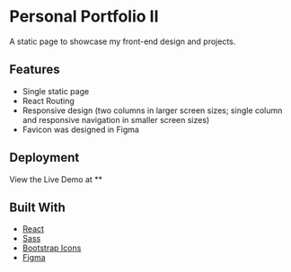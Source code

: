 # Personal Portfolio II

A static page to showcase my front-end design and projects.

## Features

- Single static page
- React Routing
- Responsive design (two columns in larger screen sizes; single column and responsive navigation in smaller screen sizes)
- Favicon was designed in Figma

## Deployment

View the Live Demo at \*\*

## Built With

- [React](https://react.dev/)
- [Sass](https://sass-lang.com/)
- [Bootstrap Icons](https://react-icons.github.io/react-icons/)
- [Figma](https://www.figma.com/)
